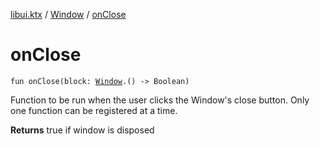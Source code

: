 [libui.ktx](../README.md) / [Window](README.md) / [onClose](on-close.md)

# onClose

`fun onClose(block: `[`Window`](README.md)`.() -> Boolean)`

Function to be run when the user clicks the Window's close button.
Only one function can be registered at a time.

**Returns**
true if window is disposed
